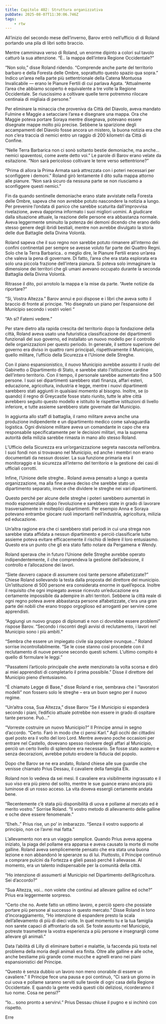 ```yaml
---
title: Capitolo 402: Struttura organizzativa
pubDate: 2025-08-07T11:30:06.746Z
tags:
    - rtw
---
```













All’inizio del secondo mese dell’inverno, Barov entrò nell’ufficio di di Roland portando una pila di libri sotto braccio.


Mentre camminava verso di Roland, un enorme dipinto a colori sul tavolo catturò la sua attenzione. “È.. la mappa dell’intera Regione Occidentale?”


“Non solo,” disse Roland ridendo. “Comprende anche parte del territorio barbaro e della Foresta delle Ombre, soprattutto questo spazio qua sopra.” Indico un’area nella parte più settentrionale della Catena Montuosa Invalicabile — erano le Pianure Fertili di cui parlava Agata. “Attualmente l’area che abbiamo scoperto è equivalente a tre volte la Regione Occidentale. Se riuscissimo a coltivare quelle terre potremmo rilocare centinaia di migliaia di persone.”


Per eliminare la minaccia che proveniva da Città del Diavolo, aveva mandato Fulmine e Maggie a setacciare l’area e disegnare una mappa. Ora che Maggie poteva portare Soraya mentre disegnava, potevano essere disegnate mappe molto più precise. Sebbene la sparizione degli accampamenti del Diavolo fosse ancora un mistero, la buona notizia era che non c’era traccia di nemici entro un raggio di 200 kilometri da Città di Confine.


“Nelle Terra Barbarica non ci sonò soltanto bestie demoniache, ma anche... nemici spaventosi, come avete detto voi.” Le parole di Barov erano velate da esitazione. “Non sarà pericoloso coltivare le terre verso settentrione?”


“Prima di allora la Prima Armata sarà attrezzata con i poteri necessari per sconfiggere i demoni.” Roland girò lentamente il dito sulla mappa attorno alle pianure. “Non sarà sicuro da nessuna parte se non riusciamo a sconfiggere questi nemici.”


Fin da quando sentinelle demoniache erano state avvistate nella Foresta delle Ombre, sapeva che non avrebbe potuto nascondere la notizia a lungo. Per prevenire l’ondata di panico che sarebbe scaturita dall’improvvisa rivelazione, aveva dapprima informato i suoi migliori uomini. A giudicare dalla situazione attuale, la reazione delle persone era abbastanza normale. Aveva leggermente sminuito la potenza dei demoni dicendo che erano dello stesso genere degli ibridi bestiali, mentre non avrebbe divulgato la storia delle due Battaglie della Divina Volontà.


Roland sapeva che il suo regno non sarebbe potuto rimanere all’interno dei confini continentali per sempre se avesse voluto far parte dei Quattro Regni. Solo che la Terra Barbarica.. o meglio dire, le Pianure Fertili erano un’area che valeva la pena di governare. Di fatto, l’area che era stata esplorata era solo una piccola frazione dell’intera pianura. Si poteva solo immaginare la dimensione dei territori che gli umani avevano occupato durante la seconda Battaglia della Divina Volontà.


Ritrasse il dito, poi arrotolo la mappa e la mise da parte. “Avete notizie da riportare?”


“Si, Vostra Altezza.” Barov annuì e poi dispose e i libri che aveva sotto il braccio di fronte al principe. “Ho disegnato un piano per l’espansione del Municipio secondo i vostri voleri “


“Ah si? Fatemi vedere.”


Per stare dietro alla rapida crescita del territorio dopo la fondazione della città, Roland aveva usato una futuristica classificazione dei dipartimenti funzionali del suo governo, ed installato un nuovo modello per il controllo delle organizzazioni per questo periodo. In generale, il settore superiore del governo era diviso in quattro rami principali, rispettivamente il Municipio, quello militare, l’ufficio della Sicurezza e l’Unione delle Streghe.


Con il piano espansionistico, il nuovo Municipio avrebbe assunto il ruolo del Gabinetto o Dipartimento di Stato, e sarebbe stato l’istituzione cardine dell’intero territorio. Con il tempo, il personale sarebbe aumentato fino a 500 persone. I suoi sei dipartimenti sarebbero stati finanza, affari esteri, educazione, agricoltura, industria e legge, mentre i nuovi dipartimenti sarebbero stati aggiunti in qualsiasi momento al bisogno. Inoltre, se (o quando) il regno di Greycastle fosse stato riunito, tutte le altre città avrebbero seguito questo modello e istituito le rispettive istituzioni di livello inferiore, e tutte assieme sarebbero state governate dal Municipio.


In aggiunta allo staff di battaglia, il ramo militare aveva anche una produzione indipendente e un dipartimento medico come salvaguardia logistica. Ogni divisione militare aveva un comandante in capo che era responsabile specificatamente per le decisioni militari, ma la suprema autorità della milizia sarebbe rimasta in mano allo stesso Roland.


L’Ufficio della Sicurezza era un’organizzazione segreta nascosta nell’ombra. I suoi fondi non si trovavano nel Municipio, ed anche i membri non erano documentati da nessun dossier. La sua funzione primaria era il monitoraggio e la sicurezza all’interno del territorio e la gestione dei casi di ufficiali corrotti.


Infine, l’Unione delle streghe.. Roland aveva pensato a lungo a questa organizzazione, ma alla fine aveva deciso che sarebbe stato un dipartimento separato, invece che dividere le streghe nei vari dipartimenti.


Questo perché per alcune delle streghe i poteri sarebbero aumentati in modo esponenziale  dopo l’evoluzione e sarebbero state in grado di lavorare trasversalmente in molteplici dipartimenti. Per esempio Anna e Soraya potevano entrambe giocare ruoli importanti nell’industria, agricoltura, milizia ed educazione.


Un’altra ragione era che ci sarebbero stati periodi in cui una strega non sarebbe stata affidata a nessun dipartimento e perciò classificarle tutte assieme poteva evitare efficacemente il rischio di ledere il loro entusiasmo. Questo era un punto che gli era stato fatto notare da Pergamena e Wendy.


Roland sperava che in futuro l’Unione delle Streghe avrebbe operato indipendentemente, il che comprendeva la gestione dell’adesione, il controllo e l’allocazione dei lavori.


“Siete davvero capace di assumere così tante persone alfabetizzate?” Chiese Roland sollevando la testa dalla proposta del direttore del municipio. Un’istituzione di 500 persone era considerata enorme in quell’epoca. Inoltre il requisito che ogni impiegato avesse ricevuto un’educazione era certamente impossibile da adempire in altri territori. Sebbene la città reale di ogni regno poteva avere abbastanza persone alfabetizzate, c’era una gran parte dei nobili che erano troppo orgoglioso ed arroganti per servire come apprendisti.


“Aggiungi un nuovo gruppo di diplomati e non ci dovrebbe essere problemi” rispose Barov. “Secondo i riscontri degli avvisi di reclutamento, i lavori nel Municipio sono i più ambiti.”


“Sembra che essere un impiegato civile sia popolare ovunque…” Roland sorrise incontrollabilmente. “Se le cose stanno così procedete con il reclutamento di nuove persone secondo questi schemi. L’ultimo compito è quello di formulare le leggi.”


“Passatemi l’articolo principale che avete menzionato la volta scorsa e dirò ai miei apprendisti di completarlo il prima possibile.” Disse il direttore del Municipio pieno d’entusiasmo.


“È chiamato Legge di Base,” disse Roland e rise, sembrava che i “lavoratori modelli” non fossero solo le streghe – era un buon segno per il nuovo regime.


“Un’altra cosa, Sua Altezza,” disse Barov “Se il Municipio si espanderà secondo i piani, l’edificio attuale potrebbe non essere in grado di ospitare tante persone. Può…”


“Vorreste costruire un nuovo Municipio?” Il Principe annuì in segno d’accordo. “Certo. Farò in modo che ci pensi Karl.” Agli occhi dei cittadini quel posto era il volto del loro Lord. Mentre avevano poche occasioni per entrare nel Castello, dovevano spesso risolvere degli affari al Municipio, perciò un certo livello di splendore era necessario. Se fosse stato austero e senza decorazioni, avrebbe potuto erodere la fiducia del popolo.


Dopo che Barov se ne era andato, Roland chiese alle sue guardie che venisse chiamato Prius Dessau, il cavaliere della famiglia Elk.


Roland non lo vedeva da sei mesi. Il cavaliere era visibilmente ingrassato e il suo viso era più pieno del solito, mentre le sue guance erano ancora più luminose di un rosso acceso. La vita doveva essergli certamente andata bene.


“Recentemente c’è stata più disponibilità di uova e pollame al mercato ed è merito vostro.” Sorrise Roland. “Il vostro metodo di allevamento delle galline e oche deve essere fenomenale.”


“Eheh..” Prius rise, un po’ in imbarazzo. “Senza il vostro supporto al principio, non ce l’avrei mai fatta.”


L’allevamento non era un viaggio semplice. Quando Prius aveva appena iniziato, la piaga del pollame era apparsa e aveva causato la morte di molte galline. Roland aveva semplicemente pensato che era stata una buona lezione e non abbandonò le speranze su di lui. Piuttosto, il Principe continuò a comprare pulcini da Fortezza e glieli passò perché li allevasse. Al momento, era un talento indispensabile per la comunità della città.


“Ho intenzione di assumerti al Municipio nel Dipartimento dell’Agricoltura. Sei d’accordo?”


“Sua Altezza, voi... non volete che continui ad allevare galline ed oche?” Prius era leggermente sorpreso.


“Certo che no. Avete fatto un ottimo lavoro, e perciò spero che possiate portare più persone al successo in questo mercato.” Disse Roland in tono d’incoraggiamento, “Ho intenzione di espandere presto la scala dell’allevamento di più di dieci volte. In quel momento tu e la tua famiglia non sarete capaci di affrontarlo da soli. Se foste assunto nel Municipio, potreste trasmettere la vostra esperienza a più persone e insegnargli come allevare gli animali.”


Data l’abilità di Lilly di eliminare batteri e malattie, la faccenda più tosta nel problema della moria degli animali era finita. Oltre alle galline e alle oche, anche bestiame più grande come mucche e agnelli erano nei piani espansionistici del Principe.


“Questo è senza dubbio un lavoro non meno onorabile di essere un cavaliere.” Il Principe fece una pausa e poi continuò, “Ci sarà un giorno in cui uova e pollame saranno serviti sulle tavole di ogni casa della Regione Occidentale. E quando la gente vedrà questi cibi deliziosi, ricorderanno il tuo nome. Cosa ne pensi?”


“Io... sono pronto a servirvi.” Prius Dessau chiuse il pugno e si inchinò con rispetto.










Erre
                                


                                



